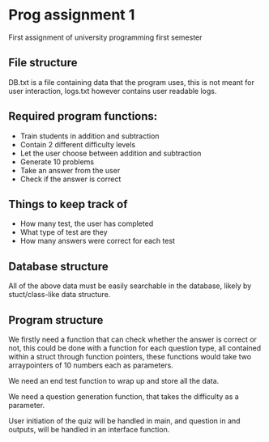 # Prog assignment 1
 First assignment of university programming first semester



## File structure

DB.txt is a file containing data that the program uses, this is not meant for user interaction, logs.txt however contains user readable logs.



## Required program functions:

<ul>
    <li>Train students in addition and subtraction</li>
    <li>Contain 2 different difficulty levels</li>
    <li>Let the user choose between addition and subtraction</li>
    <li>Generate 10 problems</li>
    <li>Take an answer from the user</li>
    <li>Check if the answer is correct</li>
</ul>



## Things to keep track of

<ul>
    <li>How many test, the user has completed</li>
    <li>What type of test are they</li>
    <li>How many answers were correct for each test</li>
</ul>

## Database structure

All of the above data must be easily searchable in the database, likely by stuct/class-like data structure.



## Program structure

We firstly need a function that can check whether the answer is correct or not, this could be done with a function for each  question type, all contained within a struct through function pointers, these functions would take two arraypointers of 10 numbers each as parameters.

We need an end test function to wrap up and store all the data.

We need a question generation function, that takes the difficulty as a parameter.

User initiation of the quiz will be handled in main, and question in and outputs, will be handled in an interface function.